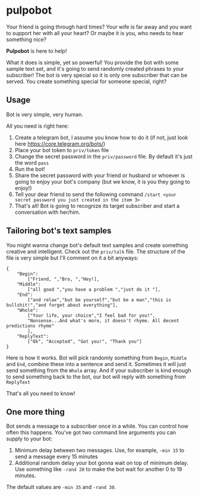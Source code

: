 # pulpobot

Your friend is going through hard times? Your wife is far away and you want to support her with all your heart? Or maybe it is you, who needs to hear something nice?

**Pulpobot** is here to help!

What it does is simple, yet so powerful! You provide the bot with some sample text set, and it's going to send randomly created phrases to your subscriber!
The bot is very special so it is only one subscriber that can be served. You create something special for someone special, right?

## Usage
Bot is very simple, very human.

All you need is right here:
1) Create a telegram bot, I assume you know how to do it (if not, just look here https://core.telegram.org/bots/)
2) Place your bot token to `priv/token` file
3) Change the secret password in the `priv/password` file. By default it's just the word `pass`
4) Run the bot!
5) Share the secret password with your friend or husband or whoever is going to enjoy your bot's company (but we know, it is you they going to enjoy!)
6) Tell your dear friend to send the following command `/start <your secret password you just created in the item 3>`
7) That's all! Bot is going to recognize its target subscriber and start a conversation with her/him.

## Tailoring bot's text samples
You might wanna change bot's default text samples and create something creative and intelligent.
Check out the `priv/talk` file.
The structure of the file is very simple but I'll comment on it a bit anyways:
```
{
    "Begin":
        ["Friend, ","Bro, ","Hey!],
    "Middle":
        ["all good ","you have a problem ","just do it "],
    "End":
        ["and relax","but be yourself","but be a man","this is bullshit!","and forget about everything"],
    "Whole":
        ["Your life, your choice","I feel bad for you!",
        "Nonsense...And what's more, it doesn't rhyme. All decent predictions rhyme"
        ],
    "ReplyText":
        ["Ok", "Accepted", "Got you!", "Thank you"]
}
```
Here is how it works. Bot will pick randomly something from `Begin`, `Middle` and `End`, combine these into a sentence and send it.
Sometimes it will just send something from the `Whole` array.
And if your subscriber is kind enough to send something back to the bot, our bot will reply with something from `ReplyText`

That's all you need to know!

## One more thing
Bot sends a message to a subscriber once in a while. You can control how often this happens. You've got two command line arguments you can supply to your bot:
1) Minimum delay between two messages. Use, for example, `-min 15` to send a message every 15 minutes
2) Additional random delay your bot gonna wait on top of minimum delay. Use something like `-rand 20` to make the bot wait for another 0 to 19 minutes.

The default values are `-min 35` and `-rand 30`.

